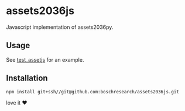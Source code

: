 # assets2036js

Javascript implementation of assets2036py.

## Usage
See [test_assetjs](test_asset.js) for an example.

## Installation
```
npm install git+ssh//git@github.com:boschresearch/assets2036js.git
```
love it :heart:
